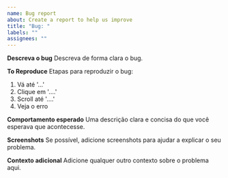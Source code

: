 ```yaml
---
name: Bug report
about: Create a report to help us improve
title: "Bug: "
labels: ""
assignees: ""
---
```


**Descreva o bug**
Descreva de forma clara o bug.

**To Reproduce**
Etapas para reproduzir o bug:

1. Vá até '...'
2. Clique em '....'
3. Scroll até '....'
4. Veja o erro

**Comportamento esperado**
Uma descrição clara e concisa do que você esperava que acontecesse.

**Screenshots**
Se possível, adicione screenshots para ajudar a explicar o seu problema.

**Contexto adicional**
Adicione qualquer outro contexto sobre o problema aqui.
